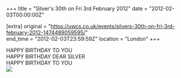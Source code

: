 +++
title = "Silver's 30th on Fri 3rd February 2012"
date = "2012-02-03T00:00:00Z"

[extra]
original = "https://uwcs.co.uk/events/silvers-30th-on-fri-3rd-february-2012-1474489059595/"    
end_time = "2012-02-03T23:59:59Z"
location = "London"
+++

HAPPY BIRTHDAY TO YOU  
HAPPY BIRTHDAY DEAR SILVER  
HAPPY BIRTHDAY TO YOU  
![](http://mustaqila.li/crap/choochoosilver.png)

